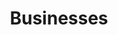 ---
layout: content
data: employment
title: Businesses
isHome: true
link: https://figure.nz/business/
---